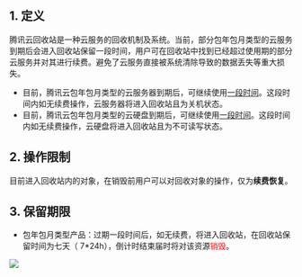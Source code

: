 ## 1. 定义

腾讯云回收站是一种云服务的回收机制及系统。当前，部分包年包月类型的云服务到期后会进入回收站保留一段时间，用户可在回收站中找到已经超过使用期的部分云服务并对其进行续费。避免了云服务直接被系统清除导致的数据丢失等重大损失。

- 目前，腾讯云包年包月类型的云服务器到期后，可继续使用[一段时间](https://www.qcloud.com/doc/product/213/%E5%88%B0%E6%9C%9F%E6%8F%90%E9%86%92#1.-.E5.8C.85.E5.B9.B4.E5.8C.85.E6.9C.88.E4.BA.91.E6.9C.8D.E5.8A.A1.E5.99.A8.E5.88.B0.E6.9C.9F.E6.8F.90.E9.86.92)。这段时间内如无续费操作，云服务器将进入回收站且为关机状态。
- 目前，腾讯云包年包月类型的云硬盘到期后，可继续使用[一段时间](https://www.qcloud.com/doc/product/362/%E5%88%B0%E6%9C%9F%E6%8F%90%E9%86%92#1.-.E5.8C.85.E5.B9.B4.E5.8C.85.E6.9C.88cbs.E5.88.B0.E6.9C.9F.E6.8F.90.E9.86.92)。这段时间内如无续费操作，云硬盘将进入回收站且为不可读写状态。

## 2. 操作限制

目前进入回收站内的对象，在销毁前用户可以对回收对象的操作，仅为**续费恢复**。

## 3. 保留期限

- 包年包月类型产品：过期一段时间后，如无续费，将进入回收站，在回收站保留时间为七天（ 7\*24h），倒计时结束届时将对该资源<font color='red'>销毁</font>。


![](//mccdn.qcloud.com/img5695b280f27fd.png)

